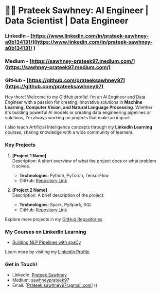 <!--### Hi there 👋>>

<!--
**prateeksawhney97/prateeksawhney97** is a ✨ _special_ ✨ repository because its `README.md` (this file) appears on your GitHub profile.

Here are some ideas to get you started:
-->

# 👨‍💻 Prateek Sawhney: AI Engineer | Data Scientist | Data Engineer

### LinkedIn - [https://www.linkedin.com/in/prateek-sawhney-a0b134131/](https://www.linkedin.com/in/prateek-sawhney-a0b134131/ )
### Medium - [https://sawhney-prateek97.medium.com/](https://sawhney-prateek97.medium.com/)
### GitHub - [https://github.com/prateeksawhney97](https://github.com/prateeksawhney97)

Hey there! Welcome to my GitHub profile! I'm an AI Engineer and Data Engineer with a passion for creating innovative solutions in **Machine Learning, Computer Vision, and Natural Language Processing**. Whether it's building powerful AI models or creating data engineering pipelines or solutions, I'm always working on projects that make an impact.

I also teach Artificial Intelligence concepts through my **LinkedIn Learning** courses, sharing knowledge with a wide community of learners.

### Key Projects

1. **[Project 1 Name]**  
   Description: A short overview of what the project does or what problem it solves.  
   - **Technologies**: Python, PyTorch, TensorFlow  
   - GitHub: [Repository Link](https://github.com/yourusername/project1)

2. **[Project 2 Name]**  
   Description: A brief description of the project.  
   - **Technologies**: Spark, PySpark, SQL  
   - GitHub: [Repository Link](https://github.com/yourusername/project2)

Explore more projects in my [GitHub Repositories](https://github.com/prateeksawhney97?tab=repositories).

### My Courses on LinkedIn Learning

- [Building NLP Pipelines with spaCy](https://www.linkedin.com/learning/building-nlp-pipelines-with-spacy)  

Learn more by visiting my [LinkedIn Profile](https://www.linkedin.com/in/prateek-sawhney-a0b134131/).

### Get in Touch!

- LinkedIn: [Prateek Sawhney](https://www.linkedin.com/in/prateek-sawhney-a0b134131/)  
- Medium: [sawhneyprateek97](https://sawhney-prateek97.medium.com/)
- Email: [Prateek.sawhney97@gmail.com] ()
